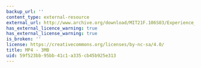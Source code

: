 ```yaml
---
backup_url: ''
content_type: external-resource
external_url: http://www.archive.org/download/MIT21F.106S03/Experience_from_1950-19601-80k.mp4
has_external_licence_warning: true
has_external_license_warning: true
is_broken: ''
license: https://creativecommons.org/licenses/by-nc-sa/4.0/
title: MP4 - 3MB
uid: 59f523bb-95bb-41c1-a335-cb45b925e313
---
```


